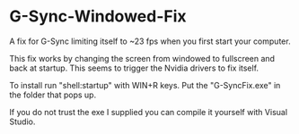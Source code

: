 # G-Sync-Windowed-Fix
A fix for G-Sync limiting itself to ~23 fps when you first start your computer.

This fix works by changing the screen from windowed to fullscreen and back at startup. This seems to trigger the Nvidia drivers to fix itself.

To install run "shell:startup" with WIN+R keys.
Put the "G-SyncFix.exe" in the folder that pops up.

If you do not trust the exe I supplied you can compile it yourself with Visual Studio.